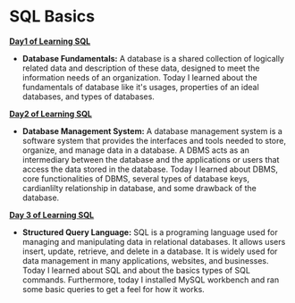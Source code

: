 # SQL Basics

**[Day1 of Learning SQL](/database_fundamentals.md)**
- **Database Fundamentals:** A database is a shared collection of logically related data and description of these data, designed to meet the information needs of an organization. Today I learned about the fundamentals of database like it's usages, properties of an ideal databases, and types of databases. 

**[Day2 of Learning SQL](/database_fundamentals.md)**
- **Database Management System:** A database management system is a software system that provides the interfaces and tools needed to store, organize, and manage data in a database. A DBMS acts as an intermediary between the database and the applications or users that access the data stored in the database. Today I learned about DBMS, core functionalities of DBMS, several types of database keys, cardianlilty relationship in database, and some drawback of the database. 

**[Day 3 of Learning SQL](/sql_theory.md)**
- **Structured Query Language:** SQL is a programing language used for managing and manipulating data in relational databases. It allows users insert, update, retrieve, and delete in a database. It is widely used for data management in many applications, websites, and businesses. Today I learned about SQL and about the basics types of SQL commands. Furthermore, today I installed MySQL workbench and ran some basic queries to get a feel for how it works.
